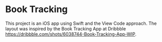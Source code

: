 # Book Tracking

This project is an iOS app using Swift and the View Code approach. The layout was inspired by the Book Tracking App at Dribbble https://dribbble.com/shots/6038744-Book-Tracking-App-WIP.
